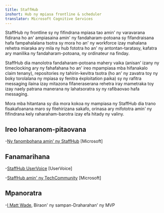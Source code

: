 ```yaml
---
title: StaffHub
inshort: Hub ny mpiasa frontline & scheduler
translator: Microsoft Cognitive Services
---
```


StaffHub ny frontline sy ny fifindrana mpiasa tao amin' ny varavarana fidirana ho an' ampiasaina amin' ny fandaharam-potoana sy fifandraisana hafa fampahalalana tsotra sy mora ho an' ny workforce izay mahalana rehetra miaraka ary mila ny hub fototra ho an' ny antontan-taratasy, kafatra ary manilika ny fandaharam-potoana, ny ordinateur na finday.

StaffHub dia manolotra fandaharam-potoana mahery vaika (anisan' izany ny timeclocking ary ny fahafahana ho an' ireo mpampiasa mba hifanakalo claim tenany), repositories ny tahirin-kevitra tsotra (ho an' ny zavatra toy ny boky torolalana ny mpiasa sy fenitra éxploitation paika) sy ny rafitra messaging ilaina izay mitazona fifaneraserana rehetra iray mametraka toy izay naely patrana manerana ny lahatsoratra sy ny rafibaovao hafa messaging. 

Mora mba hitantana sy dia mora kokoa ny mampiasa ny StaffHub dia trano fisakafoanana maro sy fitehirizana sakafo, orinasa ary mifototra amin' ny fifindrana kely raharaham-barotra izay efa hitady ny valiny.

Ireo loharanom-pitaovana
---------

-[Ny fanombohana amin' ny StaffHub](https://support.office.com/en-us/article/getting-started-with-microsoft-staffhub-92e9480f-0a37-47d2-ac96-2d11ee5f0656)
    \[Microsoft\]


Fanamarihana
---------

-[StaffHub UserVoice](https://staffhub.uservoice.com/forums/323718-general)
    \[UserVoice\]

-[StaffHub amin' ny TechCommunity](https://techcommunity.microsoft.com/t5/Microsoft-StaffHub/ct-p/StaffHub)
    \[Microsoft\]

Mpanoratra
---------

-[I Matt Wade](https://www.linkedin.com/in/thatmattwade/), Biraon' ny sampan-Draharahan' ny MVP

